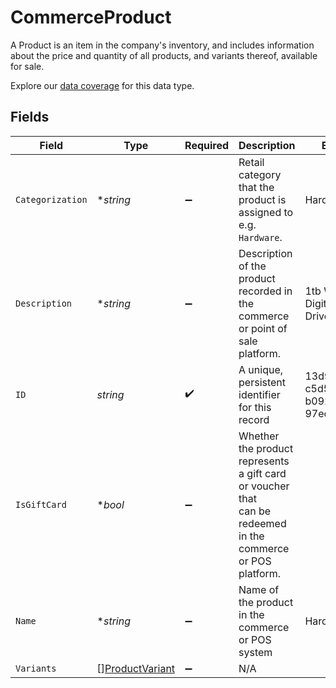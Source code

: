 # CommerceProduct

A Product is an item in the company's inventory, and includes information about the price and quantity of all products, and variants thereof, available for sale.

Explore our [data coverage](https://knowledge.codat.io/supported-features/commerce?view=tab-by-data-type&dataType=commerce-products) for this data type.



## Fields

| Field                                                                                                        | Type                                                                                                         | Required                                                                                                     | Description                                                                                                  | Example                                                                                                      |
| ------------------------------------------------------------------------------------------------------------ | ------------------------------------------------------------------------------------------------------------ | ------------------------------------------------------------------------------------------------------------ | ------------------------------------------------------------------------------------------------------------ | ------------------------------------------------------------------------------------------------------------ |
| `Categorization`                                                                                             | **string*                                                                                                    | :heavy_minus_sign:                                                                                           | Retail category that the product is assigned to e.g. `Hardware`.                                             | Hardware                                                                                                     |
| `Description`                                                                                                | **string*                                                                                                    | :heavy_minus_sign:                                                                                           | Description of the product recorded in the commerce or point of sale platform.                               | 1tb Western Digital Hard Drive                                                                               |
| `ID`                                                                                                         | *string*                                                                                                     | :heavy_check_mark:                                                                                           | A unique, persistent identifier for this record                                                              | 13d946f0-c5d5-42bc-b092-97ece17923ab                                                                         |
| `IsGiftCard`                                                                                                 | **bool*                                                                                                      | :heavy_minus_sign:                                                                                           | Whether the product represents a gift card or voucher that<br/>can be redeemed in the commerce or POS platform.<br/> |                                                                                                              |
| `Name`                                                                                                       | **string*                                                                                                    | :heavy_minus_sign:                                                                                           | Name of the product in the commerce or POS system                                                            | Hard Drive                                                                                                   |
| `Variants`                                                                                                   | [][ProductVariant](../../models/shared/productvariant.md)                                                    | :heavy_minus_sign:                                                                                           | N/A                                                                                                          |                                                                                                              |